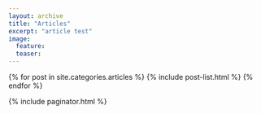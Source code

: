 ```yaml
---
layout: archive
title: "Articles"
excerpt: "article test"
image:
  feature:
  teaser:
---
```


<div class="tiles">
{% for post in site.categories.articles %}
  {% include post-list.html %}
{% endfor %}

{% include paginator.html %}
</div><!-- /.tiles -->
